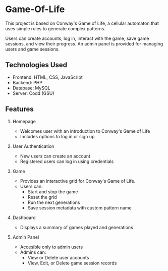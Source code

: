 # Game-Of-Life

This project is based on Conway's Game of Life, a cellular automaton that uses simple rules to generate complex patterns.

Users can create accounts, log in, interact with the game, save game sessions, and view their progress. An admin panel is provided for managing users and game sessions.

## Technologies Used

- Frontend: HTML, CSS, JavaScript
- Backend: PHP
- Database: MySQL
- Server: Codd (GSU)

## Features

1. Homepage

    - Welcomes user with an introduction to Conway's Game of Life
    - Includes options to log in or sign up

2. User Authentication

    - New users can create an account
    - Registered users can log in using credentials

3. Game

    - Provides an interactive grid for Conway's Game of Life.
    - Users can:
        - Start and stop the game
        - Reset the grid
        - Run the next generations
        - Save session metadata with custom pattern name

4. Dashboard

    - Displays a summary of games played and generations

5. Admin Panel

    - Accesible only to admin users
    - Admins can:
        - View or Delete user accounts
        - View, Edit, or Delete game session records